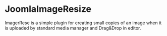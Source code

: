 # JoomlaImageResize
ImagerRese is a simple plugin for creating small copies of an image when it is uploaded by standard media manager and Drag&amp;Drop in editor.
